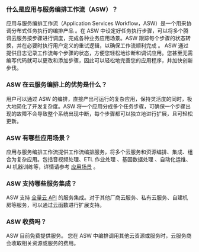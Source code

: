 
### 什么是应用与服务编排工作流（ASW）？

应用与服务编排工作流（Application Services Workflow，ASW）是一个用来协调分布式任务执行的编排产品 。在 ASW 中设定好任务执行步骤，可以将多个腾讯云服务按步骤进行调度，完成各种业务应用场景。ASW 跟踪每个步骤的状态转换，并在必要时执行用户定义的重试逻辑，以确保工作流顺利完成 。 ASW 通过提供日志记录工作流每个步骤的状态，方便您轻松地诊断和调试应用。您甚至无需编写代码就可以更改和添加步骤，因此可以轻松地完善您的应用程序，并加快创新步伐。 

### ASW 在云服务编排上的优势是什么？
用户可以通过 ASW 的编排，直接产出可运行的复杂应用，保持灵活度的同时，极大地简化了开发复杂度。ASW 将一个应用分成多个任务步骤，可确保一个步骤出现的故障不会导致整个系统出现中断，每个步骤都可以独立地进行扩展，且可轻松更新。

### ASW 有哪些应用场景？

应用与服务编排工作流提供工作流编排服务，将多个云服务和资源编排、集成、组合为复杂应用。包括音视频处理、ETL 作业处理 、基因数据处理 、自动化运维、AI 机器训练等，详情请参考 [应用场景](https://cloud.tencent.com/document/product/1272/46326) 。

### ASW 支持哪些服务集成？

ASW 支持 [全量云 API](https://cloud.tencent.com/api/list) 的服务集成。对于其他厂商云服务、私有云服务、自建机房等服务，可以通过云函数进行扩展支持。

### ASW 收费吗？
ASW 目前免费提供服务。 您在 ASW 中编排调用其他云资源或服务时，云服务商会收取相关资源或服务的费用。 

